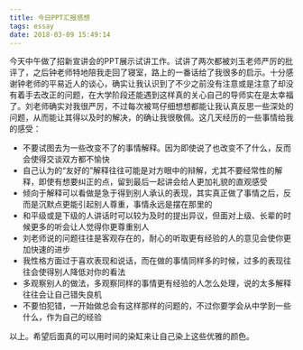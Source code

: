 ```yaml
---
title: 今日PPT汇报感想
tags: essay
date: 2018-03-09 15:49:14
---
```


今天中午做了招新宣讲会的PPT展示试讲工作。试讲了两次都被刘玉老师严厉的批评了，之后钟老师特地陪我走回了寝室，路上的一番话给了我很多的启示。十分感谢钟老师的平易近人的谈心，确实让我认识到了不少之前没有注意或是注意了却没有着手去改正的问题，在大学阶段还能遇到这样真的关心自己的导师实在是太幸福了。刘老师确实对我很严厉，不过每次被骂仔细想想都能让我认真反思一些深处的问题，从而能让其得以及时的解决，的确让我很敬佩。这几天经历的一些事情给我的感受：

<!-- more -->

* 不要试图去为一些改变不了的事情解释。因为即使说了也改变不了什么，反而会使得交谈双方都不愉快
* 自己认为的“友好的”解释往往可能是对方眼中的辩解，尤其不要经常性的解释，即使有想要纠正的点，留到最后一起讲会给人更加礼貌的直观感受
* 倾向于解释可以看做是急于得到别人承认的表现，其实真正做了事情之后，反而是沉默点更能引起别人尊重，事情永远是摆在那里的
* 和平级或是下级的人讲话时可以较为及时的提出异议，但面对上级、长辈的时候更多的听会让人觉得你更尊重别人
* 刘老师说的问题往往是客观存在的，耐心的听取更有经验的人的意见会使你更加快速的进步
* 我性格方面过于喜欢表现和说话，而在做的事情同样多的时候，过多的表现往往会使得别人降低对你的看法
* 多观察别人的做法，多观察同样的事情更有经验的人怎么处理，说的太多解释往往会让自己错失良机
* 不要怕犯错，一开始做总会有这样那样的问题的，不过你要学会从中学到一些什么，作为自己的经验

以上。希望后面真的可以用时间的染缸来让自己染上这些优雅的颜色。